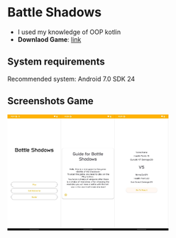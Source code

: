 # Battle Shadows
- I used my knowledge of OOP kotlin
- **Downlaod Game**: [link](https://github.com/Deizerok/Battle-Shadows/releases/tag/v1.0)
## System requirements
Recommended system: Android 7.0 SDK 24

## Screenshots Game
<center>
<div style="display:flex;">
<img src="docs/game-menu.jpg" alt="ui_diary" width="24%"/>
<img src="docs/guide.jpg" alt="ui_diary" width="24%"/>
<img src="docs/Battle.jpg" alt="ui_diary" width="24%"/>
</div>
</center>
